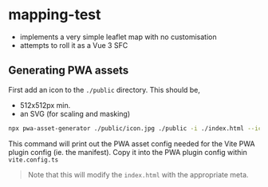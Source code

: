 # mapping-test

- implements a very simple leaflet map with no customisation
- attempts to roll it as a Vue 3 SFC

## Generating PWA assets

First add an icon to the `./public` directory. This should be,

- 512x512px min.
- an SVG (for scaling and masking)

```sh
npx pwa-asset-generator ./public/icon.jpg ./public -i ./index.html --icon-only --favicon
```

This command will print out the PWA asset config needed for the Vite PWA plugin config (ie. the manifest). Copy it into the PWA plugin config within
`vite.config.ts`

> Note that this will modify the `index.html` with the appropriate meta.
